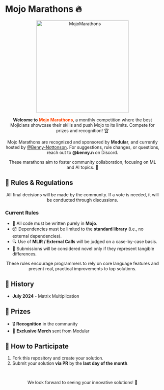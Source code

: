# Mojo Marathons 🔥

<p align="center">
  <img src="https://github.com/Benny-Nottonson/Mojo-Marathons/assets/112336374/36152a95-bc13-4a16-a11b-99b4fe5ee2de" alt="MojoMarathons" width="300">
</p>

<p align="center">
  <strong>Welcome to <span style="color: #ff4500;">Mojo Marathons</span></strong>, a monthly competition where the best Mojicians showcase their skills and push Mojo to its limits. Compete for prizes and recognition! 🏆
</p>

<p align="center">
  Mojo Marathons are recognized and sponsored by <strong>Modular</strong>, and currently hosted by <a href="https://github.com/Benny-Nottonson">@Benny-Nottonson</a>. For suggestions, rule changes, or questions, reach out to <strong>@benny.n</strong> on Discord.
</p>

<p align="center">
  These marathons aim to foster community collaboration, focusing on ML and AI topics. 🤖
</p>

## 📜 Rules & Regulations

<p align="center">
  All final decisions will be made by the community. If a vote is needed, it will be conducted through discussions.
</p>

### Current Rules

<ul>
  <li>📝 All code must be written purely in <strong>Mojo</strong>.</li>
  <li>📦 Dependencies must be limited to the <strong>standard library</strong> (i.e., no external dependencies).</li>
  <li>🔍 Use of <strong>MLIR / External Calls</strong> will be judged on a case-by-case basis.</li>
  <li>🌟 Submissions will be considered novel only if they represent tangible differences.</li>
</ul>

<p align="center">
  These rules encourage programmers to rely on core language features and present real, practical improvements to top solutions.
</p>

## 📅 History

<ul>
  <li><strong>July 2024</strong> - Matrix Multiplication</li>
</ul>

## 🏅 Prizes

<ul>
  <li>🎖️ <strong>Recognition</strong> in the community</li>
  <li>🏅 <strong>Exclusive Merch</strong> sent from Modular</li>
</ul>

## 📢 How to Participate

<ol>
  <li>Fork this repository and create your solution.</li>
  <li>Submit your solution <strong>via PR</strong> by the <strong>last day of the month</strong>.</li>
</ol>
<br />
<p align="center">
  We look forward to seeing your innovative solutions! 🚀
</p>
